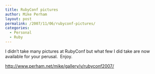 ```yaml
---
title: RubyConf pictures
author: Mike Perham
layout: post
permalink: /2007/11/06/rubyconf-pictures/
categories:
  - Personal
  - Ruby
---
```

I didn&#8217;t take many pictures at RubyConf but what few I did take are now available for your perusal.  Enjoy.

<http://www.perham.net/mike/gallery/v/rubyconf2007/>
